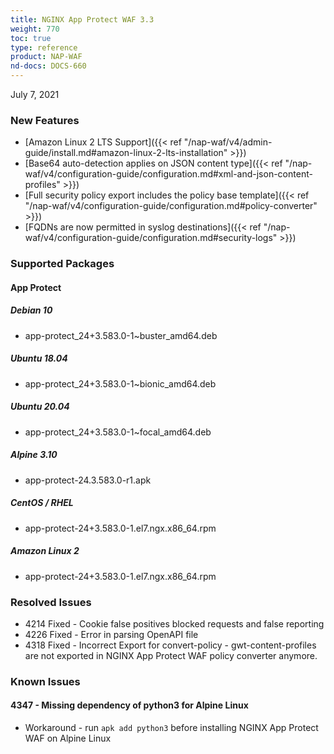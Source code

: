 ```yaml
---
title: NGINX App Protect WAF 3.3
weight: 770
toc: true
type: reference
product: NAP-WAF
nd-docs: DOCS-660
---
```


July 7, 2021

### New Features

- [Amazon Linux 2 LTS Support]({{< ref "/nap-waf/v4/admin-guide/install.md#amazon-linux-2-lts-installation" >}})
- [Base64 auto-detection applies on JSON content type]({{< ref "/nap-waf/v4/configuration-guide/configuration.md#xml-and-json-content-profiles" >}})
- [Full security policy export includes the policy base template]({{< ref "/nap-waf/v4/configuration-guide/configuration.md#policy-converter" >}})
- [FQDNs are now permitted in syslog destinations]({{< ref "/nap-waf/v4/configuration-guide/configuration.md#security-logs" >}})


### Supported Packages

#### App Protect

##### Debian 10

- app-protect_24+3.583.0-1~buster_amd64.deb

##### Ubuntu 18.04

- app-protect_24+3.583.0-1~bionic_amd64.deb

##### Ubuntu 20.04

- app-protect_24+3.583.0-1~focal_amd64.deb

##### Alpine 3.10

- app-protect-24.3.583.0-r1.apk

##### CentOS / RHEL

- app-protect-24+3.583.0-1.el7.ngx.x86_64.rpm

##### Amazon Linux 2

- app-protect-24+3.583.0-1.el7.ngx.x86_64.rpm

### Resolved Issues

- 4214 Fixed - Cookie false positives blocked requests and false reporting
- 4226 Fixed - Error in parsing OpenAPI file
- 4318 Fixed - Incorrect Export for convert-policy - gwt-content-profiles are not exported in NGINX App Protect WAF policy converter anymore.

### Known Issues

#### 4347 - Missing dependency of python3 for Alpine Linux

- Workaround - run `apk add python3` before installing NGINX App Protect WAF on Alpine Linux
